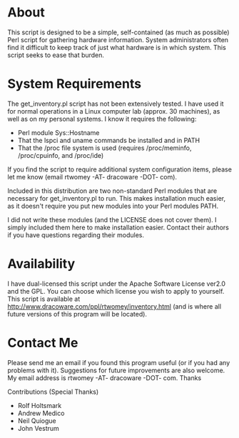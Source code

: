 About
=====
This script is designed to be a simple, self-contained (as much as possible) 
Perl script for gathering hardware information. System administrators often 
find it difficult to keep track of just what hardware is in which system. This 
script seeks to ease that burden.

System Requirements
===================
The get_inventory.pl script has not been extensively tested. I have used it 
for normal operations in a Linux computer lab (approx. 30 machines), as well 
as on my personal systems. I know it requires the following:

* Perl module Sys::Hostname
* That the lspci and uname commands be installed and in PATH
* That the /proc file system is used (requires /proc/meminfo, /proc/cpuinfo, and /proc/ide)

If you find the script to require additional system configuration items, 
please let me know (email rtwomey -AT- dracoware -DOT- com).

Included in this distribution are two non-standard Perl modules that are 
necessary for get_inventory.pl to run.  This makes installation much easier, 
as it doesn't require you put new modules into your Perl modules PATH.

I did not write these modules (and the LICENSE does not cover them).  I 
simply included them here to make installation easier.  Contact their authors 
if you have questions regarding their modules.

Availability
============
I have dual-licensed this script under the Apache Software License ver2.0 and 
the GPL. You can choose which license you wish to apply to yourself. This 
script is available at http://www.dracoware.com/ppl/rtwomey/inventory.html 
(and is where all future versions of this program will be located).

Contact Me
==========
Please send me an email if you found this program useful (or if you had any 
problems with it). Suggestions for future improvements are also welcome. My 
email address is rtwomey -AT- dracoware -DOT- com. Thanks

Contributions (Special Thanks)
* Rolf Holtsmark
* Andrew Medico
* Neil Quiogue
* John Vestrum
